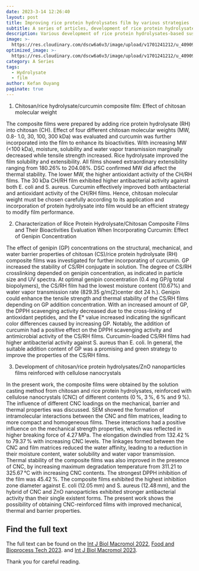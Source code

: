 ```yaml
---
date: 2023-3-14 12:26:40
layout: post
title: Improving rice protein hydrolysates film by various strategies
subtitle: A series of articles, development of rice protein hydrolysates-based films.
description: Various development of rice protein hydrolysates-based sustainable films, we aim to provide novel insights into the effects of chitosan/ZnO nanoparticles/cellulose nanocrystals/genipin/curcumin.
image: >-
  https://res.cloudinary.com/dscw6a6v3/image/upload/v1701241212/u_409096865_122881777_fm_253_fmt_auto_app_138_f_JPEG_qy7b2o.jpg
optimized_image: >-
  https://res.cloudinary.com/dscw6a6v3/image/upload/v1701241212/u_409096865_122881777_fm_253_fmt_auto_app_138_f_JPEG_qy7b2o.jpg
category: A Series
tags:
  - Hydrolysate
  - film
author: Kefan Ouyang
paginate: true
---
```

1. Chitosan/rice hydrolysate/curcumin composite film: Effect of chitosan molecular weight

The composite films were prepared by adding rice protein hydrolysate (RH) into chitosan (CH). Effect of four different chitosan molecular weights (MW, 0.8- 1.0, 30, 100, 300 kDa) was evaluated and curcumin was further incorporated into the film to enhance its bioactivities. With increasing MW (<100 kDa), moisture, solubility and water vapor transmission marginally decreased while tensile strength increased. Rice hydrolysate improved the film solubility and extensibility. All films showed extraordinary extensibility ranging from 180.26% to 204.08%. DSC confirmed MW did affect the thermal stability. The lower MW, the higher antioxidant activity of the CH/RH films. The 30 kDa CH/RH film exhibited higher antibacterial activity against both E. coli and S. aureus. Curcumin effectively improved both antibacterial and antioxidant activity of the CH/RH films. Hence, chitosan molecular weight must be chosen carefully according to its application and incorporation of protein hydrolysate into film would be an efficient strategy to modify film performance.

2. Characterization of Rice Protein Hydrolysate/Chitosan Composite Films and Their Bioactivities Evaluation When Incorporating Curcumin: Effect of Genipin Concentration

The effect of genipin (GP) concentrations on the structural, mechanical, and water barrier properties of chitosan (CS)/rice protein hydrolysate (RH) composite films was investigated for further incorporating of curcumin. GP increased the stability of CS/RH conjugate in solution. The degree of CS/RH crosslinking depended on genipin concentration, as indicated in particle size and UV spectra. At optimal genipin concentration (0.4 mg GP/g total biopolymers), the CS/RH film had the lowest moisture content (10.67%) and water vapor transmission rate (829.35 g/m(2)center dot 24 h.). Genipin could enhance the tensile strength and thermal stability of the CS/RH films depending on GP addition concentration. With an increased amount of GP, the DPPH scavenging activity decreased due to the cross-linking of antioxidant peptides, and the E* value increased indicating the significant color differences caused by increasing GP. Notably, the addition of curcumin had a positive effect on the DPPH scavenging activity and antimicrobial activity of the CS/RH films. Curcumin-loaded CS/RH films had higher antibacterial activity against S. aureus than E. coli. In general, the suitable addition content of GP was a promising and green strategy to improve the properties of the CS/RH films.

3. Development of chitosan/rice protein hydrolysates/ZnO nanoparticles films reinforced with cellulose nanocrystals

In the present work, the composite films were obtained by the solution casting method from chitosan and rice protein hydrolysates, reinforced with cellulose nanocrystals (CNC) of different contents (0 %, 3 %, 6 % and 9 %). The influence of different CNC loadings on the mechanical, barrier and thermal properties was discussed. SEM showed the formation of intramolecular interactions between the CNC and film matrices, leading to more compact and homogeneous films. These interactions had a positive influence on the mechanical strength properties, which was reflected in higher breaking force of 4.27 MPa. The elongation dwindled from 132.42 % to 79.37 % with increasing CNC levels. The linkages formed between the CNC and film matrices reduced the water affinity, leading to a reduction in their moisture content, water solubility and water vapor transmission. Thermal stability of the composite films was also improved in the presence of CNC, by increasing maximum degradation temperature from 311.21 to 325.67 °C with increasing CNC contents. The strongest DPPH inhibition of the film was 45.42 %. The composite films exhibited the highest inhibition zone diameter against E. coli (12.05 mm) and S. aureus (12.48 mm), and the hybrid of CNC and ZnO nanoparticles exhibited stronger antibacterial activity than their single existent forms. The present work shows the possibility of obtaining CNC-reinforced films with improved mechanical, thermal and barrier properties.
  
## Find the full text

The full text can be found on the [Int J Biol Macromol 2022](https://doi.org/10.1016/j.ijbiomac.2022.05.031), [Food and Bioprocess Tech 2023](https://doi.org/10.1007/s11947-023-03056-7). and [Int J Biol Macromol 2023](https://doi.org/10.1016/j.ijbiomac.2023.123877).

Thank you for careful reading.
